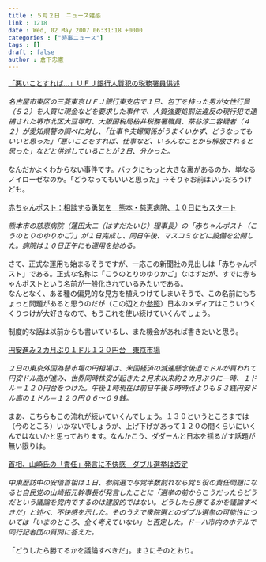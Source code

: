 ```yaml
---
title : ５月２日　ニュース雑感
link : 1218
date : Wed, 02 May 2007 06:31:18 +0000
categories : ["時事ニュース"]
tags : []
draft : false
author : 倉下忠憲
---
```


<A HREF="http://www.yomiuri.co.jp/national/news/20070502ic06.htm" TARGET="_blank">「悪いことすれば…」ＵＦＪ銀行人質犯の税務署員供述</A><BR><BR><I>名古屋市東区の三菱東京ＵＦＪ銀行東支店で１日、包丁を持った男が女性行員（５２）を人質に現金などを要求した事件で、人質強要処罰法違反の現行犯で逮捕された堺市北区大豆塚町、大阪国税局桜井税務署職員、茶谷淳二容疑者（４２）が愛知県警の調べに対し、「仕事や夫婦関係がうまくいかず、どうなってもいいと思った」「悪いことをすれば、仕事など、いろんなことから解放されると思った」などと供述していることが２日、分かった。</I><BR><BR>なんだかよくわからない事件です。バックにもっと大きな裏があるのか、単なるノイローゼなのか。「どうなってもいいと思った」→そりゃお前はいいだろうけども。<BR><BR><A HREF="http://www.mainichi-msn.co.jp/shakai/wadai/news/20070502ddm041100055000c.html" TARGET="_blank">赤ちゃんポスト：相談する勇気を　熊本・慈恵病院、１０日にもスタート</A><BR><BR><I>熊本市の慈恵病院（蓮田太二（はすだたいじ）理事長）の「赤ちゃんポスト（こうのとりのゆりかご）」が１日完成し、同日午後、マスコミなどに設備を公開した。病院は１０日正午にも運用を始める。</I><BR><BR>さて、正式な運用も始まるそうですが、一応この新聞社の見出しは「赤ちゃんポスト」である。正式な名称は「こうのとりのゆりかご」なはずだが、すでに赤ちゃんポストという名前が一般化されているみたいである。<BR>なんとなく、ある種の偏見的な見方を植えつけてしまいそうで、この名前にもちょっと問題があると思うのだが（この辺とか<A HREF="http://finalvent.cocolog-nifty.com/fareastblog/2007/05/post_6895.html" TARGET="_blank">参照</A>）日本のメディアはこういうくくりつけが大好きなので、もうこれを使い続けていくんでしょう。<BR><BR>制度的な話は以前からも書いているし、また機会があれば書きたいと思う。<BR><BR><A HREF="http://www.asahi.com/business/update/0502/TKY200705020097.html" TARGET="_blank">円安進み２カ月ぶり１ドル１２０円台　東京市場</A><BR><BR><I>２日の東京外国為替市場の円相場は、米国経済の減速懸念後退でドルが買われて円安ドル高が進み、世界同時株安が起きた２月末以来約２カ月ぶりに一時、１ドル＝１２０円台をつけた。午後１時現在は前日午後５時時点よりも５３銭円安ドル高の１ドル＝１２０円０６～０９銭。 </I><BR><BR>まあ、こちらもこの流れが続いていくんでしょう。１３０というところまでは（今のところ）いかないでしょうが、上げ下げがあって１２０の間くらいにいくんではないかと思っております。なんかこう、ダダーんと日本を揺るがす話題が無い限りは。<BR><BR><A HREF="http://www.asahi.com/politics/update/0501/TKY200705010437.html" TARGET="_blank">首相、山崎氏の「責任」発言に不快感　ダブル選挙は否定</A><BR><BR><I>中東歴訪中の安倍首相は１日、参院選で与党半数割れなら党５役の責任問題になると自民党の山崎拓元幹事長が発言したことに「選挙の前からこうだったらどうだという議論を党内でするのは建設的ではない。どうしたら勝てるかを議論すべきだ」と述べ、不快感を示した。そのうえで衆院選とのダブル選挙の可能性については「いまのところ、全く考えていない」と否定した。ドーハ市内のホテルで同行記者団の質問に答えた。 </I><BR><BR>「どうしたら勝てるかを議論すべきだ」。まさにそのとおり。<BR><BR><BR><BR><BR><BR><br><br>
